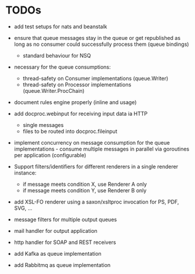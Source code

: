 # TODOs

* add test setups for nats and beanstalk

* ensure that queue messages stay in the queue or get republished as long as
  no consumer could successfully process them (queue bindings)
  - standard behaviour for NSQ

* necessary for the queue consumptions:
    * thread-safety on Consumer implementations (queue.Writer)
    * thread-safety on Processor implementations (queue.Writer.ProcChain)

* document rules engine properly (inline and usage)

* add docproc.webinput for receiving input data ia HTTP
  * single messages
  * files to be routed into docproc.fileinput

* implement concurrency on message consumption for the queue implementations -
  consume multiple messages in parallel via goroutines per application
  (configurable)

* Support filters/identifiers for different renderers in a single renderer
  instance:
    * if message meets condition X, use Renderer A only
    * if message meets condition Y, use Renderer B only

* add XSL-FO renderer using a saxon/xsltproc invocation for PS, PDF, SVG, ...
* message filters for multiple output queues
* mail handler for output application
* http handler for SOAP and REST receivers

* add Kafka as queue implementation
* add Rabbitmq as queue implementation
